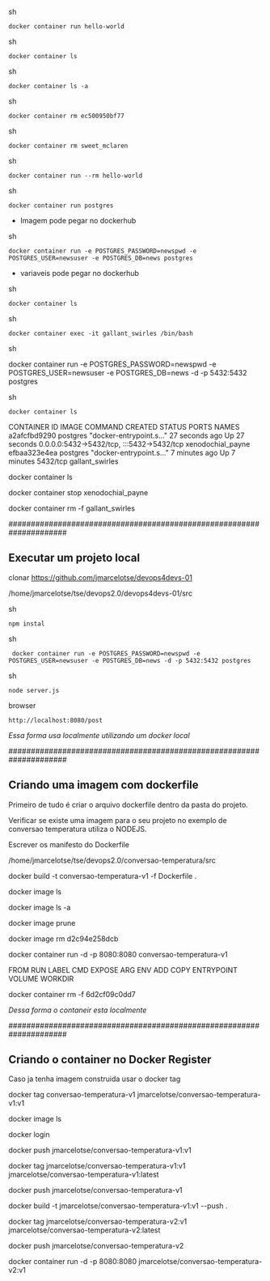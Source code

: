 sh

    docker container run hello-world

sh

    docker container ls

sh

    docker container ls -a

sh

    docker container rm ec500950bf77

sh

    docker container rm sweet_mclaren

sh

    docker container run --rm hello-world

sh

    docker container run postgres

 - Imagem pode pegar no dockerhub

sh

    docker container run -e POSTGRES_PASSWORD=newspwd -e POSTGRES_USER=newsuser -e POSTGRES_DB=news postgres

 - variaveis pode pegar no dockerhub

sh

    docker container ls

sh

    docker container exec -it gallant_swirles /bin/bash

sh

 docker container run -e POSTGRES_PASSWORD=newspwd -e POSTGRES_USER=newsuser -e POSTGRES_DB=news -d -p 5432:5432 postgres

 sh

    docker container ls

CONTAINER ID   IMAGE      COMMAND                  CREATED          STATUS          PORTS                                       NAMES
a2afcfbd9290   postgres   "docker-entrypoint.s…"   27 seconds ago   Up 27 seconds   0.0.0.0:5432->5432/tcp, :::5432->5432/tcp   xenodochial_payne
efbaa323e4ea   postgres   "docker-entrypoint.s…"   7 minutes ago    Up 7 minutes    5432/tcp                                    gallant_swirles

docker container ls

docker container stop xenodochial_payne

docker container rm -f gallant_swirles

#####################################################################
## Executar um projeto local

clonar https://github.com/jmarcelotse/devops4devs-01

/home/jmarcelotse/tse/devops2.0/devops4devs-01/src

sh

    npm instal

sh

     docker container run -e POSTGRES_PASSWORD=newspwd -e POSTGRES_USER=newsuser -e POSTGRES_DB=news -d -p 5432:5432 postgres

sh

    node server.js

browser

    http://localhost:8080/post

_Essa forma usa localmente utilizando um docker local_

#####################################################################

## Criando uma imagem com dockerfile

Primeiro de tudo é criar o arquivo dockerfile dentro da pasta do projeto.

Verificar se existe uma imagem para o seu projeto no exemplo de conversao temperatura utiliza o NODEJS.

Escrever os manifesto do Dockerfile

/home/jmarcelotse/tse/devops2.0/conversao-temperatura/src

docker build -t conversao-temperatura-v1 -f Dockerfile .

docker image ls

docker image ls -a

docker image prune

docker image rm d2c94e258dcb

docker container run -d -p 8080:8080 conversao-temperatura-v1

FROM
RUN
LABEL
CMD
EXPOSE
ARG
ENV
ADD
COPY
ENTRYPOINT
VOLUME
WORKDIR


docker container rm -f 6d2cf09c0dd7

_Dessa forma o contaneir esta localmente_

#####################################################################

## Criando o container no Docker Register

Caso ja tenha imagem construida usar o docker tag

docker tag conversao-temperatura-v1 jmarcelotse/conversao-temperatura-v1:v1

docker image ls

docker login

docker push jmarcelotse/conversao-temperatura-v1:v1

docker tag  jmarcelotse/conversao-temperatura-v1:v1  jmarcelotse/conversao-temperatura-v1:latest

docker push jmarcelotse/conversao-temperatura-v1

docker build -t jmarcelotse/conversao-temperatura-v1:v1 --push .

docker tag  jmarcelotse/conversao-temperatura-v2:v1  jmarcelotse/conversao-temperatura-v2:latest

docker push jmarcelotse/conversao-temperatura-v2

docker container run -d -p 8080:8080 jmarcelotse/conversao-temperatura-v2:v1